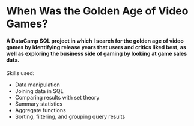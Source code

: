 # When Was the Golden Age of Video Games?

#### A DataCamp SQL project in which I search for the golden age of video games by identifying release years that users and critics liked best, as well as exploring the business side of gaming by looking at game sales data.

Skills used:
* Data manipulation
* Joining data in SQL
* Comparing results with set theory
* Summary statistics
* Aggregate functions
* Sorting, filtering, and grouping query results
